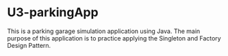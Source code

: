 # U3-parkingApp

This is a parking garage simulation application using Java.
The main purpose of this application is to practice applying the Singleton and Factory Design Pattern.
